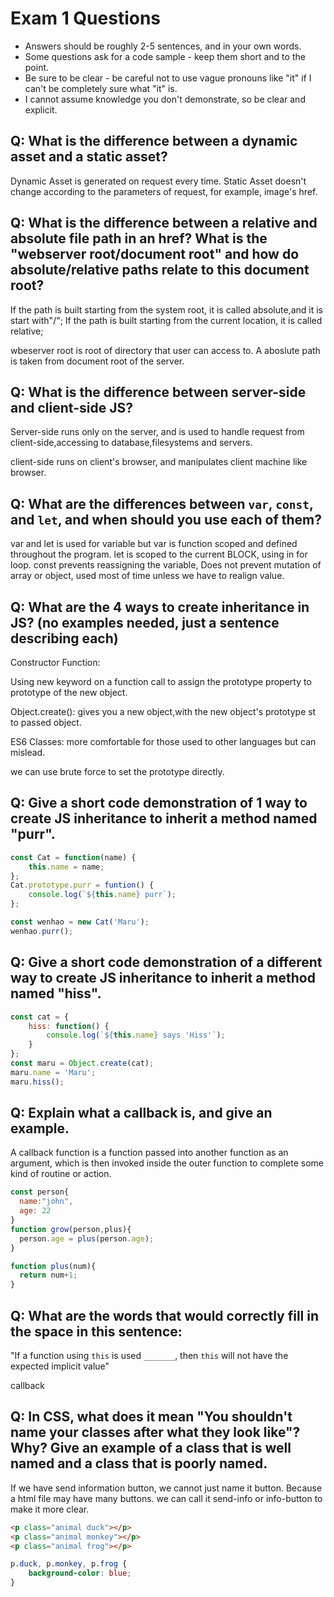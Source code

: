 # Exam 1 Questions

* Answers should be roughly 2-5 sentences, and in your own words.  
* Some questions ask for a code sample - keep them short and to the point.
* Be sure to be clear - be careful not to use vague pronouns like "it" if I can't be completely sure what "it" is.
* I cannot assume knowledge you don't demonstrate, so be clear and explicit.

## Q: What is the difference between a dynamic asset and a static asset?
Dynamic Asset is generated on request every time. Static Asset doesn't change according to the parameters of request, for example, image's href.

## Q: What is the difference between a relative and absolute file path in an href?  What is the "webserver root/document root" and how do absolute/relative paths relate to this document root?

If the path is built starting from the system root, it is called absolute,and it is start with"/";
If the path is built starting from the current location, it is called relative;

wbeserver root is root of directory that user can access to. A aboslute path is taken from document root of the server.

## Q: What is the difference between server-side and client-side JS?
Server-side runs only on the server, and is used to handle request from client-side,accessing to database,filesystems and servers.

client-side runs on client's browser, and manipulates client machine like browser.

## Q: What are the differences between `var`, `const`, and `let`, and when should you use each of them?

var and let is used for variable but var is function scoped and defined throughout the program.
let is scoped to the current BLOCK, using in for loop.
const prevents reassigning the variable, Does not prevent mutation of array or object, used most of time unless we have to realign value.


## Q: What are the 4 ways to create inheritance in JS? (no examples needed, just a sentence describing each)

Constructor Function:

Using new keyword on a function call to assign the prototype property to prototype of the new object.

Object.create():
gives you a new object,with the new object's prototype st to passed object.

ES6 Classes:
more comfortable for those used to other languages but can mislead.

we can use brute force to set the prototype directly.


## Q: Give a short code demonstration of 1 way to create JS inheritance to __inherit__ a method named "purr".
```javascript
const Cat = function(name) {
    this.name = name;
};
Cat.prototype.purr = funtion() {
    console.log(`${this.name} purr`);
};

const wenhao = new Cat('Maru');
wenhao.purr();
```

## Q: Give a short code demonstration of a different way to create JS inheritance to __inherit__ a method named "hiss".
```javascript
const cat = {
    hiss: function() {
        console.log(`${this.name} says 'Hiss'`);
    }
};
const maru = Object.create(cat);
maru.name = 'Maru';
maru.hiss();
```

## Q: Explain what a callback is, and give an example.
A callback function is a function passed into another function as an argument, which is then invoked inside the outer function to complete some kind of routine or action. 

```javascript
const person{
  name:"john",
  age: 22
}
function grow(person,plus){
  person.age = plus(person.age);
}

function plus(num){
  return num+1;
}
```

## Q: What are the words that would correctly fill in the space in this sentence:

"If a function using `this` is used `_______`, then `this` will not have the expected implicit value"

callback 

## Q: In CSS, what does it mean "You shouldn't name your classes after what they look like"?   Why?  Give an example of a class that is well named and a class that is poorly named.

If we have send information button, we cannot just name it button. Because a html file may have many buttons. we can call it send-info or info-button to make it more clear.


```html
<p class="animal duck"></p>
<p class="animal monkey"></p>
<p class="animal frog"></p>
```

```css
p.duck, p.monkey, p.frog {
    background-color: blue;
}
```
